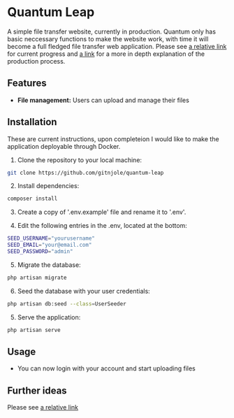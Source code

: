 # Quantum Leap

A simple file transfer website, currently in production. Quantum only has basic neccessary functions to make the website work, with time it will become a full fledged file transfer web application. Please see [a relative link](TODO.md) for current progress and [a link](https://gitnjole.github.io/projects/quantum-leap/) for a more in depth explanation of the production process.

## Features
- **File management:** Users can upload and manage their files

## Installation

These are current instructions, upon completeion I would like to make the application deployable through Docker.

1. Clone the repository to your local machine:
```bash
git clone https://github.com/gitnjole/quantum-leap
```

2. Install dependencies:
```bash
composer install
```

3. Create a copy of '.env.example' file and rename it to '.env'.

4. Edit the following entries in the .env, located at the bottom:
```bash
SEED_USERNAME="yourusername"
SEED_EMAIL="your@email.com"
SEED_PASSWORD="admin"
```

5.  Migrate the database:
```bash
php artisan migrate
```

6.  Seed the database with your user credentials:
```bash
php artisan db:seed --class=UserSeeder
```

5. Serve the application:
```bash
php artisan serve
```

## Usage

- You can now login with your account and start uploading files

## Further ideas

Please see [a relative link](TODO.md)